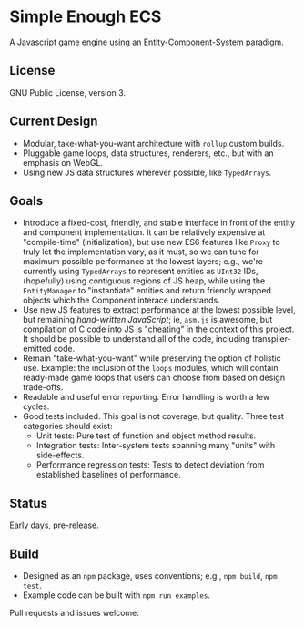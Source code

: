 # Simple Enough ECS

A Javascript game engine using an Entity-Component-System paradigm.

## License
GNU Public License, version 3.

## Current Design
* Modular, take-what-you-want architecture with `rollup` custom builds.
* Pluggable game loops, data structures, renderers, etc., but with an emphasis on WebGL.
* Using new JS data structures wherever possible, like `TypedArrays`.

## Goals
* Introduce a fixed-cost, friendly, and stable interface in front of the entity and component implementation. It can be relatively expensive at "compile-time" (initialization), but use new ES6 features like `Proxy` to truly let the implementation vary, as it must, so we can tune for maximum possible performance
at the lowest layers; e.g., we're currently using `TypedArrays` to represent entities as `UInt32` IDs, (hopefully) using contiguous regions of JS heap, while using the `EntityManager` to "instantiate" entities and return friendly wrapped objects which the Component interace understands.
* Use new JS features to extract performance at the lowest possible level, but remaining *hand-written JavaScript*; ie, `asm.js` is awesome, but compilation of C code into JS is "cheating" in the context of this project. It should be possible to understand all of the code, including transpiler-emitted code.
* Remain "take-what-you-want" while preserving the option of holistic use. Example: the inclusion of the `loops` modules, which will contain ready-made game loops that users can choose from based on design trade-offs.
* Readable and useful error reporting. Error handling is worth a few cycles.
* Good tests included. This goal is not coverage, but quality. Three test categories should exist:
  * Unit tests: Pure test of function and object method results.
  * Integration tests: Inter-system tests spanning many "units" with side-effects.
  * Performance regression tests: Tests to detect deviation from established baselines of performance.

## Status
Early days, pre-release.

## Build
* Designed as an `npm` package, uses conventions; e.g., `npm build`, `npm test`.
* Example code can be built with `npm run examples`.

Pull requests and issues welcome.